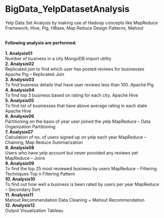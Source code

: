 # BigData_YelpDatasetAnalysis
Yelp Data Set Analysis by making use of Hadoop concepts like MapReduce Framework, Hive, Pig, HBase, Map Reduce Design Patterns, Mahout<br><br>

<b>Following analysis are performed:</b><br><br>
<b>1. Analysis01</b><br>
  Number of business in a city	MongoDB import utility<br>
<b>2. Analysis02</b><br>
  Replicated join to find which user has posted reviews for businesses	Apache Pig – Replicated Join<br>
<b>3. Analysis03</b><br>
  To find business details that have user reviews less than 100.	Apache Pig<br>
<b>4. Analysis04</b><br>
  To find top 3 business based on rating for each city.	Apache Hive<br>
<b>5. Analysis05</b><br>
  To find list of businesses that have above average rating in each state	Apache Hive<br>
<b>6. Analysis06</b><br>
  Partitioning on the basis of year user joined the yelp	MapReduce – Data Organization Partitioning<br>
<b>7. Analysis07</b><br>
  Calculation of no. of users signed up on yelp each year	MapReduce – Chaining, Map Reduce Summarization<br>
<b>8. Analysis08</b><br>
  Users who have yelp account but never provided any reviews yet	MapReduce – Joins<br>
<b>9. Analysis09</b><br>
  To find the top 25 most reviewed business by users	MapReduce – Filtering Techniques Top n Filtering Pattern<br>
<b>10. Analysis10</b><br>
  To find out how well a business is been rated by users per year	MapReduce – Secondary Sort<br>
<b>11. Analysis11</b><br>
  Mahout Recommendation	Data Cleaning + Mahout Recommendation<br>
<b>12. Analysis12</b><br>
  Output Visualization	Tableau



